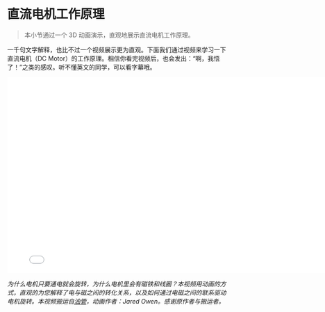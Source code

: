 # 直流电机工作原理

> 本小节通过一个 3D 动画演示，直观地展示直流电机工作原理。

一千句文字解释，也比不过一个视频展示更为直观。下面我们通过视频来学习一下直流电机（DC Motor）的工作原理。相信你看完视频后，也会发出：“啊，我悟了！”之类的感叹。听不懂英文的同学，可以看字幕哦。

<iframe width="790" height="450" src="//player.bilibili.com/player.html?aid=584157618&bvid=BV1g64y1c7aA&cid=223008881&page=1" scrolling="no" border="0" frameborder="no" framespacing="0" allowfullscreen="true"> </iframe>

*为什么电机只要通电就会旋转，为什么电机里会有磁铁和线圈？本视频用动画的方式，直观的为您解释了电与磁之间的转化关系，以及如何通过电磁之间的联系驱动电机旋转。本视频搬运自[油管](https://www.youtube.com/watch?v=CWulQ1ZSE3c)，动画作者：Jared Owen。感谢原作者与搬运者。*